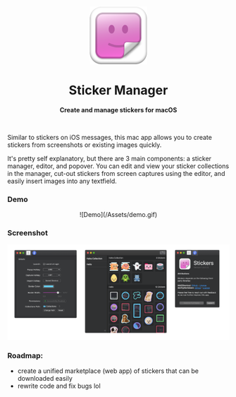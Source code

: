 <br/>
<p align="center">
  <a href="">
  </a>
</p>

<div align="center">
	<img src="/Assets/800.png" alt="Logo" width="130" height="130">
	<h1>Sticker Manager</h1>
	<p>
		<b>Create and manage stickers for macOS</b>
	</p>
	<br>
</div>

Similar to stickers on iOS messages, this mac app allows you to create stickers from screenshots or existing images quickly.

It's pretty self explanatory, but there are 3 main components: a sticker manager, editor, and popover. You can edit and view your sticker collections in the manager, cut-out stickers from screen captures using the editor, and easily insert images into any textfield.

### Demo
<div align="center">
![Demo](/Assets/demo.gif)
</div>

### Screenshot

![Screenshots](/Assets/stickers-showcase.png)

### Roadmap:
* create a unified marketplace (web app) of stickers that can be downloaded easily
* rewrite code and fix bugs lol